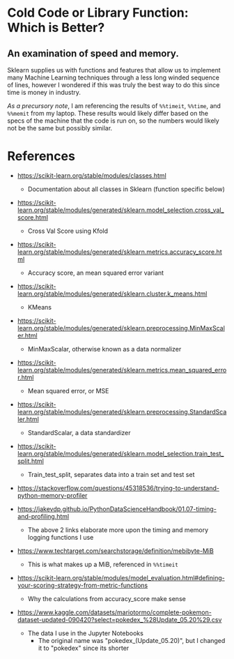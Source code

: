 # Cold Code or Library Function: Which is Better?

## An examination of speed and memory.

Sklearn supplies us with functions and features that allow us to implement many Machine Learning techniques through a less long winded sequence of lines, however I wondered if this was truly the best way to do this since time is money in industry.

*As a precursory note*, I am referencing the results of `%%timeit`, `%%time`, and `%%memit` from my laptop. These results would likely differ based on the specs of the machine that the code is run on, so the numbers would likely not be the same but possibly similar.



# References

- https://scikit-learn.org/stable/modules/classes.html
  - Documentation about all classes in Sklearn (function specific below)

- https://scikit-learn.org/stable/modules/generated/sklearn.model_selection.cross_val_score.html
  - Cross Val Score using Kfold

- https://scikit-learn.org/stable/modules/generated/sklearn.metrics.accuracy_score.html
  - Accuracy score, an mean squared error variant

- https://scikit-learn.org/stable/modules/generated/sklearn.cluster.k_means.html
  - KMeans

- https://scikit-learn.org/stable/modules/generated/sklearn.preprocessing.MinMaxScaler.html
  - MinMaxScalar, otherwise known as a data normalizer

- https://scikit-learn.org/stable/modules/generated/sklearn.metrics.mean_squared_error.html
  - Mean squared error, or MSE

- https://scikit-learn.org/stable/modules/generated/sklearn.preprocessing.StandardScaler.html
  - StandardScalar, a data standardizer

- https://scikit-learn.org/stable/modules/generated/sklearn.model_selection.train_test_split.html
  - Train_test_split, separates data into a train set and test set

- https://stackoverflow.com/questions/45318536/trying-to-understand-python-memory-profiler

- https://jakevdp.github.io/PythonDataScienceHandbook/01.07-timing-and-profiling.html
  - The above 2 links elaborate more upon the timing and memory logging functions I use

- https://www.techtarget.com/searchstorage/definition/mebibyte-MiB
  - This is what makes up a MiB, referenced in `%%timeit`

- https://scikit-learn.org/stable/modules/model_evaluation.html#defining-your-scoring-strategy-from-metric-functions
  - Why the calculations from accuracy_score make sense

- https://www.kaggle.com/datasets/mariotormo/complete-pokemon-dataset-updated-090420?select=pokedex_%28Update_05.20%29.csv
  - The data I use in the Jupyter Notebooks
    - The original name was "pokedex_(Update_05.20)", but I changed it to "pokedex" since its shorter